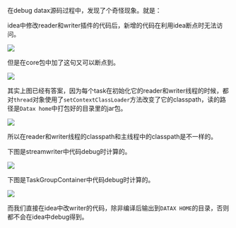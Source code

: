 在debug datax源码过程中，发现了个奇怪现象。就是：

idea中修改reader和writer插件的代码后，新增的代码在利用idea断点时无法访问。

![](http://image-picgo.test.upcdn.net/img/20191208131636.png)

但是在core包中加了这句又可以断点到。

![](http://image-picgo.test.upcdn.net/img/20191208131824.png)

其实上图已经有答案，因为每个task在初始化它的reader和writer线程的时候，都对`thread`对象使用了`setContextClassLoader`方法改变了它的classpath，读的路径是`Datax home`中打包好的目录里的jar包。

![](http://image-picgo.test.upcdn.net/img/20191208132113.png)

所以在reader和writer线程的classpath和主线程中的classpath是不一样的。

下图是streamwriter中代码debug时计算的。

![](http://image-picgo.test.upcdn.net/img/20191208132505.png)

下图是TaskGroupContainer中代码debug时计算的。

![](http://image-picgo.test.upcdn.net/img/20191208132427.png)

而我们直接在idea中改writer的代码，除非编译后输出到`DATAX HOME`的目录，否则都不会在idea中debug得到。